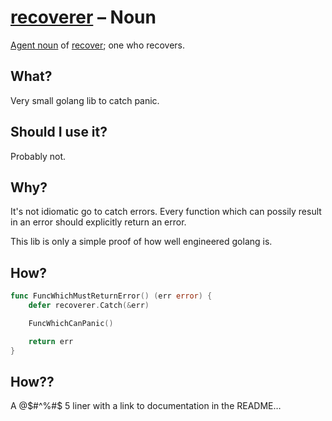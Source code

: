 # [recoverer](http://en.wiktionary.org/wiki/recoverer) – Noun

[Agent noun](http://en.wiktionary.org/wiki/agent_noun) of [recover](http://golang.org/pkg/builtin/#recover); one who recovers.

## What?

Very small golang lib to catch panic.

## Should I use it?

Probably not.

## Why?

It's not idiomatic go to catch errors.
Every function which can possily result in an error should explicitly return an error.

This lib is only a simple proof of how well engineered golang is.

## How?

```go
func FuncWhichMustReturnError() (err error) {
	defer recoverer.Catch(&err)

	FuncWhichCanPanic()

	return err
}
```

## How??

A @$#^%#$ 5 liner with a link to documentation in the README…
